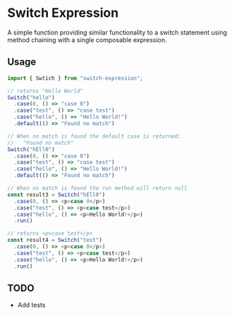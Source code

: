 # Switch Expression
A simple function providing similar functionality to a switch statement using method chaining with a single composable expression. 

## Usage
```typescript
import { Swtich } from "switch-expression";

// returns "Hello World"
Switch("hello")
  .case(0, () => "case 0")
  .case("test", () => "case test")
  .case("hello", () => "Hello World!")
  .default(() => "Found no match")

// When no match is found the default case is returned:
//   "Found no match"
Switch("hEll0")
  .case(0, () => "case 0")
  .case("test", () => "case test")
  .case("hello", () => "Hello World!")
  .default(() => "Found no match")

// When no match is found the run method will return null
const result3 = Switch("hEll0")
  .case(0, () => <p>case 0</p>)
  .case("test", () => <p>case test</p>)
  .case("hello", () => <p>Hello World!</p>)
  .run()

// returns <p>case test</p>
const result4 = Switch("test")
  .case(0, () => <p>case 0</p>)
  .case("test", () => <p>case test</p>)
  .case("hello", () => <p>Hello World!</p>)
  .run()

```

## TODO
* Add tests
